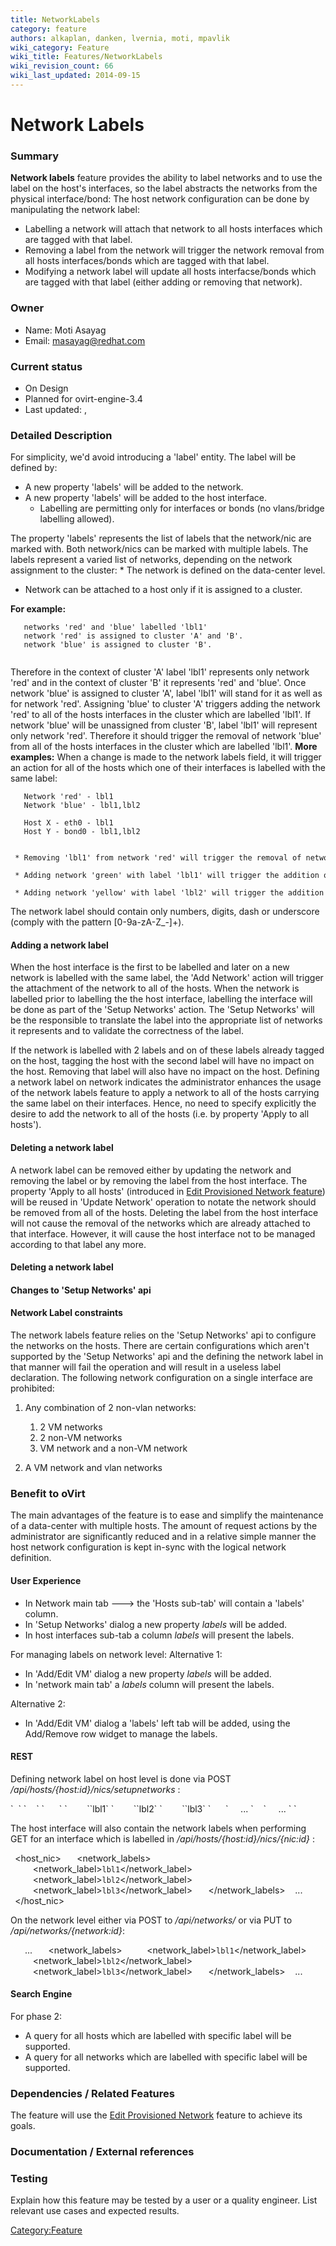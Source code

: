 ```yaml
---
title: NetworkLabels
category: feature
authors: alkaplan, danken, lvernia, moti, mpavlik
wiki_category: Feature
wiki_title: Features/NetworkLabels
wiki_revision_count: 66
wiki_last_updated: 2014-09-15
---
```


# Network Labels

### Summary

**Network labels** feature provides the ability to label networks and to use the label on the host's interfaces, so the label abstracts the networks from the physical interface/bond:
The host network configuration can be done by manipulating the network label:

*   Labelling a network will attach that network to all hosts interfaces which are tagged with that label.
*   Removing a label from the network will trigger the network removal from all hosts interfaces/bonds which are tagged with that label.
*   Modifying a network label will update all hosts interfacse/bonds which are tagged with that label (either adding or removing that network).

### Owner

*   Name: Moti Asayag
*   Email: <masayag@redhat.com>

### Current status

*   On Design
*   Planned for ovirt-engine-3.4
*   Last updated: ,

### Detailed Description

For simplicity, we'd avoid introducing a 'label' entity. The label will be defined by:

*   A new property 'labels' will be added to the network.
*   A new property 'labels' will be added to the host interface.
    -   Labelling are permitting only for interfaces or bonds (no vlans/bridge labelling allowed).

The property 'labels' represents the list of labels that the network/nic are marked with.
Both network/nics can be marked with multiple labels.
 The labels represent a varied list of networks, depending on the network assignment to the cluster:
\* The network is defined on the data-center level.

*   Network can be attached to a host only if it is assigned to a cluster.

**For example:**

       networks 'red' and 'blue' labelled 'lbl1'
       network 'red' is assigned to cluster 'A' and 'B'. 
       network 'blue' is assigned to cluster 'B'.
       

Therefore in the context of cluster 'A' label 'lbl1' represents only network 'red' and in the context of cluster 'B' it represents 'red' and 'blue'.
Once network 'blue' is assigned to cluster 'A', label 'lbl1' will stand for it as well as for network 'red'. Assigning 'blue' to cluster 'A' triggers adding the network 'red' to all of the hosts interfaces in the cluster which are labelled 'lbl1'.
If network 'blue' will be unassigned from cluster 'B', label 'lbl1' will represent only network 'red'. Therefore it should trigger the removal of network 'blue' from all of the hosts interfaces in the cluster which are labelled 'lbl1'.
 **More examples:** When a change is made to the network labels field, it will trigger an action for all of the hosts which one of their interfaces is labelled with the same label:

       Network 'red' - lbl1
       Network 'blue' - lbl1,lbl2
       
       Host X - eth0 - lbl1
       Host Y - bond0 - lbl1,lbl2
       
       * Removing 'lbl1' from network 'red' will trigger the removal of network 'red' from eth0 (Host X) and from bond0 (Host Y)
       * Adding network 'green' with label 'lbl1' will trigger the addition of network 'green' to eth0 (Host X) and to bond0 (Host Y)
       * Adding network 'yellow' with label 'lbl2' will trigger the addition of network 'yellow' only to bond0 (Host Y)

The network label should contain only numbers, digits, dash or underscore (comply with the pattern [0-9a-zA-Z_-]+).

#### Adding a network label

When the host interface is the first to be labelled and later on a new network is labelled with the same label, the 'Add Network' action will trigger the attachment of the network to all of the hosts.
When the network is labelled prior to labelling the the host interface, labelling the interface will be done as part of the 'Setup Networks' action. The 'Setup Networks' will be the responsible to translate the label into the appropriate list of networks it represents and to validate the correctness of the label.

If the network is labelled with 2 labels and on of these labels already tagged on the host, tagging the host with the second label will have no impact on the host.
Removing that label will also have no impact on the host.
 Defining a network label on network indicates the administrator enhances the usage of the network labels feature to apply a network to all of the hosts carrying the same label on their interfaces.
Hence, no need to specify explicitly the desire to add the network to all of the hosts (i.e. by property 'Apply to all hosts').

#### Deleting a network label

A network label can be removed either by updating the network and removing the label or by removing the label from the host interface.
The property 'Apply to all hosts' (introduced in [Edit Provisioned Network feature](Features/EditProvisionedNetwork#Phase_1)) will be reused in 'Update Network' operation to notate the network should be removed from all of the hosts.
Deleting the label from the host interface will not cause the removal of the networks which are already attached to that interface. However, it will cause the host interface not to be managed according to that label any more.

#### Deleting a network label

#### Changes to 'Setup Networks' api

#### Network Label constraints

The network labels feature relies on the 'Setup Networks' api to configure the networks on the hosts.
There are certain configurations which aren't supported by the 'Setup Networks' api and the defining the network label in that manner will fail the operation and will result in a useless label declaration. The following network configuration on a single interface are prohibited:

1.  Any combination of 2 non-vlan networks:
    1.  2 VM networks
    2.  2 non-VM networks
    3.  VM network and a non-VM network

2.  A VM network and vlan networks

### Benefit to oVirt

The main advantages of the feature is to ease and simplify the maintenance of a data-center with multiple hosts.
The amount of request actions by the administrator are significantly reduced and in a relative simple manner the host network configuration is kept in-sync with the logical network definition.

#### User Experience

*   In Network main tab ---> the 'Hosts sub-tab' will contain a 'labels' column.
*   In 'Setup Networks' dialog a new property *labels* will be added.
*   In host interfaces sub-tab a column *labels* will present the labels.

For managing labels on network level: Alternative 1:

*   In 'Add/Edit VM' dialog a new property *labels* will be added.
*   In 'network main tab' a *labels* column will present the labels.

Alternative 2:

*   In 'Add/Edit VM' dialog a 'labels' left tab will be added, using the Add/Remove row widget to manage the labels.

#### REST

Defining network label on host level is done via POST */api/hosts/{host:id}/nics/setupnetworks* :

<action>
`  `<host_nics>
`    `<host_nic>
`      `<network_labels>
`        `<network_label>`lbl1`</network_label>
`        `<network_label>`lbl2`</network_label>
`        `<network_label>`lbl3`</network_label>
`      `</network_labels>
          ...
`    `</host_nic>
          ...
` `</host_nics>
</action>

The host interface will also contain the network labels when performing GET for an interface which is labelled in */api/hosts/{host:id}/nics/{nic:id}* :

` `<host_nic>
`   `<network_labels>
`     `<network_label>`lbl1`</network_label>
`     `<network_label>`lbl2`</network_label>
`     `<network_label>`lbl3`</network_label>
`   `</network_labels>
         ...
` `</host_nic>

On the network level either via POST to */api/networks/* or via PUT to */api/networks/{network:id}*:

` `<network>
         ...
`   `<network_labels>
`     `<network_label>`lbl1`</network_label>
`     `<network_label>`lbl2`</network_label>
`     `<network_label>`lbl3`</network_label>
`   `</network_labels>
         ...
` `<network>

#### Search Engine

For phase 2:

*   A query for all hosts which are labelled with specific label will be supported.
*   A query for all networks which are labelled with specific label will be supported.

### Dependencies / Related Features

The feature will use the [Edit Provisioned Network](Features/EditProvisionedNetwork) feature to achieve its goals.

### Documentation / External references

### Testing

Explain how this feature may be tested by a user or a quality engineer. List relevant use cases and expected results.

<Category:Feature>
